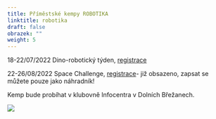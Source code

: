 ```yaml
---
title: Příměstské kempy ROBOTIKA
linktitle: robotika
draft: false
obrazek: ""
weight: 5
---
```

18-22/07/2022 Dino-robotický týden, [registrace](https://kiddum.webooker.eu/Courses/Register/108691?returnUrl=Courses&tabName=detail)

22-26/08/2022 Space Challenge, [registrace](https://kiddum.webooker.eu/Courses/Register/108663?returnUrl=Courses&tabName=detail)- již obsazeno, zapsat se můžete pouze jako náhradník!

Kemp bude probíhat v klubovně Infocentra v Dolních Břežanech.

![](/assets/media/kempy_robotika-1-.jpg)